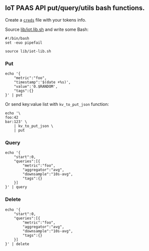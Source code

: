 ## IoT PAAS API put/query/utils bash functions.

Create a [`creds`](creds.example) file with your tokens info.

Source [lib/iot.lib.sh](lib/iot-lib.sh) and write some Bash:

    #!/bin/bash
    set -euo pipefail

    source lib/iot-lib.sh

### Put

    echo '{
        "metric":"foo",
        "timestamp":'$(date +%s)',
        "value":'0.$RANDOM',
        "tags":{}
    }' | put

Or send key:value list with `kv_to_put_json` function:

    echo '\
    foo:42
    bar:123' \
        | kv_to_put_json \
        | put

### Query

    echo '{
        "start":0,
        "queries":[{
            "metric":"foo",
            "aggregator":"avg",
            "downsample":"10s-avg",
            "tags":{}
        }]
    }' | query

### Delete

    echo '{
        "start":0,
        "queries":[{
            "metric":"foo",
            "aggregator":"avg",
            "downsample":"10s-avg",
            "tags":{}
        }]
    }' | delete
